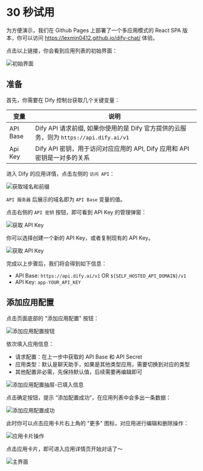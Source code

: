 # 30 秒试用

为方便演示，我们在 Github Pages 上部署了一个多应用模式的 React SPA 版本，你可以访问 https://lexmin0412.github.io/dify-chat/ 体验。

点击以上链接，你会看到应用列表的初始界面：

![初始界面](/apps_init.png)

## 准备

首先，你需要在 Dify 控制台获取几个关键变量：

| 变量     | 说明                                                                                   |
| -------- | -------------------------------------------------------------------------------------- |
| API Base | Dify API 请求前缀, 如果你使用的是 Dify 官方提供的云服务，则为 `https://api.dify.ai/v1` |
| Api Key  | Dify API 密钥，用于访问对应应用的 API, Dify 应用和 API 密钥是一对多的关系              |

进入 Dify 的应用详情，点击左侧的 `访问 API`：

![获取域名和前缀](/get_api_base.png)

`API 服务器` 后展示的域名即为 `API Base` 变量的值。

点击右侧的 `API 密钥` 按钮，即可看到 API Key 的管理弹窗：

![获取 API Key](/get_api_key_entry.png)

你可以选择创建一个新的 API Key，或者复制现有的 API Key。

![获取 API Key](/get_api_key.png)

完成以上步骤后，我们将会得到如下信息：

- API Base: `https://api.dify.ai/v1` OR `${SELF_HOSTED_API_DOMAIN}/v1`
- API Key: `app-YOUR_API_KEY`

## 添加应用配置

点击页面底部的 "添加应用配置" 按钮：

![添加应用配置按钮](/guide_mtapp_setting.png)

依次填入应用信息：

- 请求配置：在上一步中获取的 API Base 和 API Secret
- 应用类型：默认是聊天助手，如果是其他类型应用，需要切换到对应的类型
- 其他配置非必需，先保持默认值，后续需要再编辑即可

![添加应用配置抽屉-已填入信息](/guide_mtapp_setting_add_fulfilled.png)

点击确定按钮，提示 “添加配置成功”，在应用列表中会多出一条数据：

![添加应用配置成功](/guide_mtapp_setting_add_success.png)

此时你可以点击应用卡片右上角的 "更多" 图标，对应用进行编辑和删除操作：

![应用卡片操作](/guide_mtapp_app_actions.png)

点击应用卡片，即可进入应用详情页开始对话了～

![主界面](/guide_mtapp_main.png)

